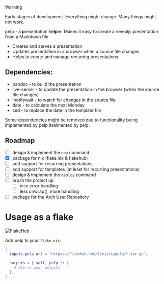 > [!WARNING]
> Early stages of development. Everything might change. Many things might not work.

pelp - a **p**resentation h**elp**er. Makes it easy to create a revealjs presentation from a Markdown file.

- Creates and serves a presentation
- Updates presentation in a browser when a source file changes
- Helps to create and manage recurring presentations

## Dependencies:

- pandoc - to build the presentation
- live-server - to update the presentation in the browser (when the source file changes)
- inotifywait - to watch for changes in the source file
- date - to calculate the next Monday
- sed - to replace the date in the template file

Some dependencies might be removed due to functionality being implemented by pelp itselmented by pelp.

## Roadmap

- [ ] design & implement the `new` command
- [x] package for nix (flake.nix & flakehub)
- [ ] add support for recurring presentations
- [ ] add support for templates (at least for recurring presentations)
- [ ] design & implement the `deploy` command
- [ ] brush the project up
  - [ ] nice error handling
  - [ ] less unwrap(), more handling
- [ ] package for the Arch User Repository

# Usage as a flake

[![FlakeHub](https://img.shields.io/endpoint?url=https://flakehub.com/f/ejiek/pelp/badge)](https://flakehub.com/flake/ejiek/pelp)

Add pelp to your `flake.nix`:

```nix
{
  inputs.pelp.url = "https://flakehub.com/f/ejiek/pelp/*.tar.gz";

  outputs = { self, pelp }: {
    # Use in your outputs
  };
}

```
